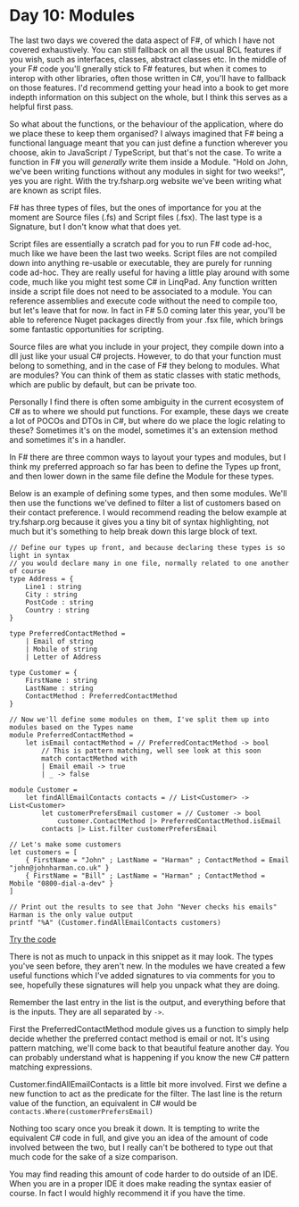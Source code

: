 # Day 10: Modules

The last two days we covered the data aspect of F#, of which I have not covered exhaustively. You can still fallback on all the usual BCL features if you wish, such as interfaces, classes, abstract classes etc. In the middle of your F# code you'll gnerally stick to F# features, but when it comes to interop with other libraries, often those written in C#, you'll have to fallback on those features. I'd recommend getting your head into a book to get more indepth information on this subject on the whole, but I think this serves as a helpful first pass.

So what about the functions, or the behaviour of the application, where do we place these to keep them organised? I always imagined that F# being a functional language meant that you can just define a function wherever you choose, akin to JavaScript / TypeScript, but that's not the case. To write a function in F# you will _generally_ write them inside a Module. "Hold on John, we've been writing functions without any modules in sight for two weeks!", yes you are right. With the try.fsharp.org website we've been writing what are known as script files.

F# has three types of files, but the ones of importance for you at the moment are Source files (.fs) and Script files (.fsx). The last type is a Signature, but I don't know what that does yet.

Script files are essentially a scratch pad for you to run F# code ad-hoc, much like we have been the last two weeks. Script files are not compiled down into anything re-usable or executable, they are purely for running code ad-hoc. They are really useful for having a little play around with some code, much like you might test some C# in LinqPad. Any function written inside a script file does not need to be associated to a module. You can reference assemblies and execute code without the need to compile too, but let's leave that for now. In fact in F# 5.0 coming later this year, you'll be able to reference Nuget packages directly from your .fsx file, which brings some fantastic opportunities for scripting.

Source files are what you include in your project, they compile down into a dll just like your usual C# projects. However, to do that your function must belong to something, and in the case of F# they belong to modules. What are modules? You can think of them as static classes with static methods, which are public by default, but can be private too.

Personally I find there is often some ambiguity in the current ecosystem of C# as to where we should put functions. For example, these days we create a lot of POCOs and DTOs in C#, but where do we place the logic relating to these? Sometimes it's on the model, sometimes it's an extension method and sometimes it's in a handler.

In F# there are three common ways to layout your types and modules, but I think my preferred approach so far has been to define the Types up front, and then lower down in the same file define the Module for these types.

Below is an example of defining some types, and then some modules. We'll then use the functions we've defined to filter a list of customers based on their contact preference. I would recommend reading the below example at try.fsharp.org because it gives you a tiny bit of syntax highlighting, not much but it's something to help break down this large block of text.

```
// Define our types up front, and because declaring these types is so light in syntax
// you would declare many in one file, normally related to one another of course
type Address = {
    Line1 : string
    City : string
    PostCode : string
    Country : string
}

type PreferredContactMethod =
    | Email of string
    | Mobile of string
    | Letter of Address

type Customer = {
    FirstName : string
    LastName : string
    ContactMethod : PreferredContactMethod
}

// Now we'll define some modules on them, I've split them up into modules based on the Types name
module PreferredContactMethod =
    let isEmail contactMethod = // PreferredContactMethod -> bool
        // This is pattern matching, well see look at this soon
        match contactMethod with
        | Email email -> true
        | _ -> false

module Customer =
    let findAllEmailContacts contacts = // List<Customer> -> List<Customer>
        let customerPrefersEmail customer = // Customer -> bool
            customer.ContactMethod |> PreferredContactMethod.isEmail 
        contacts |> List.filter customerPrefersEmail

// Let's make some customers
let customers = [
    { FirstName = "John" ; LastName = "Harman" ; ContactMethod = Email "john@johnharman.co.uk" }
    { FirstName = "Bill" ; LastName = "Harman" ; ContactMethod = Mobile "0800-dial-a-dev" }
]

// Print out the results to see that John "Never checks his emails" Harman is the only value output
printf "%A" (Customer.findAllEmailContacts customers)
```
[Try the code](https://try.fsharp.org/#?code=PTAEBEFMDMEsDtKgPYFcBOoAuBPADpAM6ip6jTrLxYA0oAhvACagBGkAxvaoUk5wBt66BAHNsACyJJcBYrGKFkoAbFESsoBKEI5q9AB4BYAFAhQONKADuaAS34ch6JAFtGOLfBSJysAZB08Mjo7gICni5CWJAsWMpUSIzIWFKYyNCgHGjovKaySACCTEwuhMQAvKAA3qag9aAAMgiQAIygAFw6WCLwonUNAMKwuJ3dvf0mDaAACsiEWIPI-GMLEwP1S6jU6J5da2KmAL6m+fhIMy7QkOguTEv6HFgAspCpy6AVG6AAPqAAou5-ChMgc+t8-s9kKx-EgMuNDlMGn9Gm8YulMsVSkRCKcTAVQIMePFXDdPjVvgAxWC5LAAOXopNWPUR00a9AWDKZ+xZ4KRmyoWHoT1e7xYXUuMBudweQpFbwky2OePMdOQ1hskAA5OFQPw4L4lEzXMtUAFiFRJJBXHQAJJagBuSEIeFUmlS1pIZAQ8VAJqYZqIbA5sR8VtAABVzsR4IzIKZ-YHZldpbFZcKXgqPl9+So3lpCID6MDso9M2LyeZJddbmnBRnRYqWABaAB8bGQyAE32m5gjEgUBdAeHoWHR3ncWA4A76dGskF1vCQAk7AGsGO6B4pO-Aew1J9OsvX5RXrCMJHv6n8i8DrcWBKA29h0Kh47npn8APqP9vQegCPITATU0AkJYlkFJTAc2mAJNANJhCnCG8BHTJ5iFLOUsEqUBzGaBYAB4iQWCCbnbJ88KwQjwMg1tLzzTQOGom5qxuQsgQfRjiMgyswCIkkySfVhO27d9pgaTj+PQAA6VDyybX52xY2t7mPOTlikhRkNAOiMIzYgfnbCipLgAR0SyJj0CUtj7xVMBUSwLViHcVdnRI8yuNY0xYPcyTsIAbW+apQGpWkuSQKoACIAClkAkeAItAABuJoOXpONyQigAJYR3HipLCVUxtswBdjQAigArWL4AAAUquKJByxgpOyKTUFXBKTlzIKQs5dLIoAIX8AQEuS9leqZSLstCRgRoKssipYKooRhUCIoABgADjWtbmyYWB-2behdsgB0OtMABdWzkx9FBUE3JAyjNLDsGUJdJFHUAYrisq6ROslp04VdiC3UA738QgEqm3Khw9HwIlAB1-1fW6sDwO7TDwXosEyCKAFJCgSgAKPiSOk+DEIEZDZPQizCAASiAA&html=DwCwLgtgNgfAsAKAAQqaApgQwCb2ag4CdMTJcMABwFp0BHAVwEsA3AXgCIBhAewDsw6AdQAqAT0roOSAMb9BAzoIAeYAPThoAbhkhMAJwDOJNgzAAzagA4OeQhqy5EhAEY9sYu6mBq3HvD6asEA&css=Q)

There is not as much to unpack in this snippet as it may look. The types you've seen before, they aren't new. In the modules we have created a few useful functions which I've added signatures to via comments for you to see, hopefully these signatures will help you unpack what they are doing.

Remember the last entry in the list is the output, and everything before that is the inputs. They are all separated by ```->```.

First the PreferredContactMethod module gives us a function to simply help decide whether the preferred contact method is email or not. It's using pattern matching, we'll come back to that beautiful feature another day. You can probably understand what is happening if you know the new C# pattern matching expressions.

Customer.findAllEmailContacts is a little bit more involved. First we define a new function to act as the predicate for the filter. The last line is the return value of the function, an equivalent in C# would be ```contacts.Where(customerPrefersEmail)```

Nothing too scary once you break it down. It is tempting to write the equivalent C# code in full, and give you an idea of the amount of code involved between the two, but I really can't be bothered to type out that much code for the sake of a size comparison.

You may find reading this amount of code harder to do outside of an IDE. When you are in a proper IDE it does make reading the syntax easier of course. In fact I would highly recommend it if you have the time.